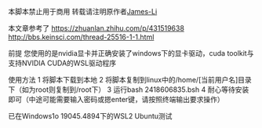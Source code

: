 本脚本禁止用于商用 转载请注明原作者[James-Li](https://blog.nebulatown.com)

本文章参考了
https://zhuanlan.zhihu.com/p/431519638
http://bbs.keinsci.com/thread-25516-1-1.html

前提
您使用的是nvidia显卡并正确安装了windows下的显卡驱动，cuda toolkit与支持NVIDIA CUDA的WSL驱动程序

使用方法
1 将脚本下载到本地
2 将脚本复制到linux中的/home/[当前用户名]目录下（如为root则复制到/root下）
3 运行bash 2418606835.bsh
4 耐心等待安装即可（中途可能需要输入密码或摁enter键，请按照终端输出要求操作）

已在Windows1o 19045.4894下的WSL2 Ubuntu测试
